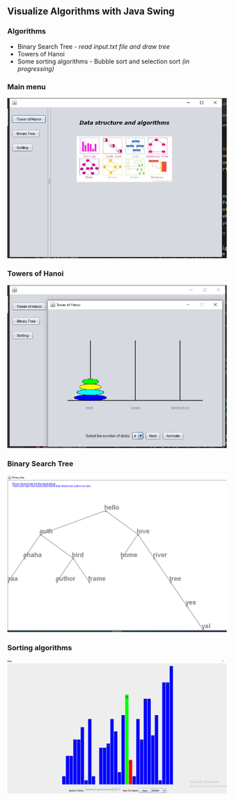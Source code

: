 ## Visualize Algorithms with Java Swing

### Algorithms
- Binary Search Tree  - *read input.txt file and draw tree*
- Towers of Hanoi
- Some sorting algorithms - Bubble sort and selection sort *(in progressing)*

### Main menu
![Main menu](/images/a.png)

### Towers of Hanoi
![Towers of Hanoi](/images/b.png)

### Binary Search Tree
![Binary search tree](/images/c.png)

### Sorting algorithms
![Sorting](/images/d.png)